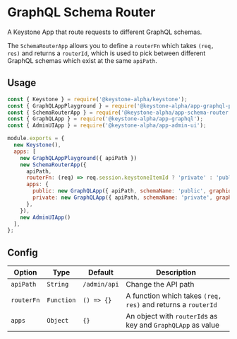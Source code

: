 <!--[meta]
section: api
subSection: apps
title: GraphQL API
draft: true
[meta]-->

# GraphQL Schema Router

A Keystone App that route requests to different GraphQL schemas.

The `SchemaRouterApp` allows you to define a `routerFn` which takes `(req, res)` and returns
a `routerId`, which is used to pick between different GraphQL schemas which exist at the same
`apiPath`.

## Usage

```javascript
const { Keystone } = require('@keystone-alpha/keystone');
const { GraphQLAppPlayground } = require('@keystone-alpha/app-graphql-playground');
const { SchemaRouterApp } = require('@keystone-alpha/app-schema-router');
const { GraphQLApp } = require('@keystone-alpha/app-graphql');
const { AdminUIApp } = require('@keystone-alpha/app-admin-ui');

module.exports = {
  new Keystone(),
  apps: [
    new GraphQLAppPlayground({ apiPath })
    new SchemaRouterApp({
      apiPath,
      routerFn: (req) => req.session.keystoneItemId ? 'private' : 'public',
      apps: {
        public: new GraphQLApp({ apiPath, schemaName: 'public', graphiqlPath: undefined }),
        private: new GraphQLApp({ apiPath, schemaName: 'private', graphiqlPath: undefined }),
      },
    }),
    new AdminUIApp()
  ],
};
```

## Config

| Option     | Type       | Default      | Description                                                  |
| ---------- | ---------- | ------------ | ------------------------------------------------------------ |
| `apiPath`  | `String`   | `/admin/api` | Change the API path                                          |
| `routerFn` | `Function` | `() => {}`   | A function which takes `(req, res)` and returns a `routerId` |
| `apps`     | `Object`   | `{}`         | An object with `routerId`s as key and `GraphQLApp` as value  |
